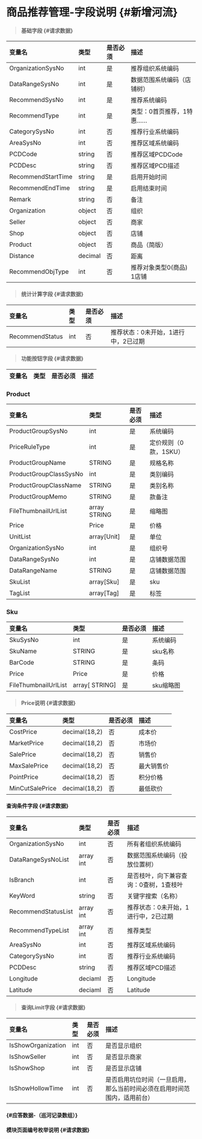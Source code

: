 # 商品推荐管理-字段说明 {#新增河流}

> #### 基础字段 {#请求数据}

| 变量名 | 类型 | 是否必须 | 描述 |
| :--- | :--- | :--- | :--- |
| OrganizationSysNo | int | 是 | 推荐组织系统编码 |
| DataRangeSysNo | int | 是 | 数据范围系统编码（店铺树） |
| RecommendSysNo | int | 是 | 推荐系统编码 |
| RecommendType | int | 是 | 类型：0首页推荐，1特惠…… |
| CategorySysNo | int | 否 | 推荐行业系统编码 |
| AreaSysNo | int | 否 | 推荐区域系统编码 |
| PCDCode | string | 否 | 推荐区域PCDCode |
| PCDDesc | string | 否 | 推荐区域PCD描述 |
| RecommendStartTime | string | 是 | 启用开始时间 |
| RecommendEndTime | string | 是 | 启用结束时间 |
| Remark | string | 否 | 备注 |
| Organization | object | 否 | 组织 |
| Seller | object | 否 | 商家 |
| Shop | object | 否 | 店铺 |
| Product | object | 否 | 商品（简版） |
| Distance| decimal| 否 | 距离|
| RecommendObjType| int | 否 | 推荐对象类型0(商品) 1店铺 |


> #### 统计计算字段 {#请求数据}

| 变量名 | 类型 | 是否必须 | 描述 |
| :--- | :--- | :--- | :--- |
| RecommendStatus | int | 否 | 推荐状态：0未开始，1进行中，2已过期 |

> #### 功能按钮字段 {#请求数据}

| 变量名 | 类型 | 是否必须 | 描述 |
| :--- | :--- | :--- | :--- |

### Product

| 变量名 | 类型 | 是否必须 | 描述 |
| :--- | :--- | :--- | :--- |
| ProductGroupSysNo | int | 是 | 系统编码 |
| PriceRuleType| int | 是 | 定价规则（0款，1SKU） |
| ProductGroupName| STRING | 是 | 规格名称|
| ProductGroupClassSysNo| int| 是 | 类别编码|
| ProductGroupClassName| STRING | 是 | 类别名称|
| ProductGroupMemo| STRING | 是 | 款备注|
| FileThumbnailUrlList|array STRING | 是 |缩略图|
| Price| Price| 是 | 价格|
| UnitList| array[Unit]| 是 | 单位|
| OrganizationSysNo| int| 是 | 组织号|
| DataRangeSysNo| int | 是 | 店铺数据范围|
| DataRangeName| STRING | 是 | 店铺数据范围|
| SkuList| array[Sku]| 是 | sku|
| TagList| array[Tag]| 是 |标签|

### Sku

| 变量名 | 类型 | 是否必须 | 描述 |
| :--- | :--- | :--- | :--- |
| SkuSysNo| int | 是 | 系统编码 |
| SkuName|STRING | 是 | sku名称|
| BarCode| STRING | 是 | 条码 |
| Price| Price| 是 | 价格|
| FileThumbnailUrlList|array[ STRING] | 是 | sku缩略图|



> #### Price说明 {#请求数据}

| 变量名 | 类型 | 是否必须 | 描述 |
| :--- | :--- | :--- | :--- |
| CostPrice | decimal\(18,2\) | 否 | 成本价 |
| MarketPrice | decimal\(18,2\) | 否 | 市场价 |
| SalePrice | decimal\(18,2\) | 否 | 销售价 |
| MaxSalePrice | decimal\(18,2\) | 否 | 最大销售价 |
| PointPrice | decimal\(18,2\) | 否 | 积分价格 |
| MinCutSalePrice | decimal\(18,2\) | 否 | 最低砍价 |



#### 查询条件字段 {#请求数据}

| 变量名 | 类型 | 是否必须 | 描述 |
| :--- | :--- | :--- | :--- |
| OrganizationSysNo | int | 否 | 所有者组织系统编码 |
| DataRangeSysNoList | array int | 否 | 数据范围系统编码（投放位置树） |
| IsBranch | int | 否 | 是否枝叶，向下兼容查询：0查树，1查枝叶 |
| KeyWord | string | 否 | 关键字搜索（名称） |
| RecommendStatusList | array int | 否 | 推荐状态：0未开始，1进行中，2已过期 |
| RecommendTypeList | array int | 否 | 推荐类型 |
| AreaSysNo | int | 否 | 推荐区域系统编码 |
| CategorySysNo | int | 否 | 推荐行业系统编码 |
| PCDDesc | string | 否 | 推荐区域PCD描述 |
| Longitude| deciaml | 否 | Longitude|
| Latitude| deciaml | 否 | Latitude|

> #### 查询Limit字段 {#请求数据}

| 变量名 | 类型 | 是否必须 | 描述 |
| :--- | :--- | :--- | :--- |
| IsShowOrganization | int | 否 | 是否显示组织 |
| IsShowSeller | int | 否 | 是否显示商家 |
| IsShowShop | int | 否 | 是否显示店铺 |
| IsShowHollowTime | int | 否 | 是否启用坑位时间（一旦启用，那么当前时间必须在启用时间范围内，适用前台） |

####  {#应答数据-（巡河记录数组）}

#### 模块页面编号枚举说明 {#请求数据}



